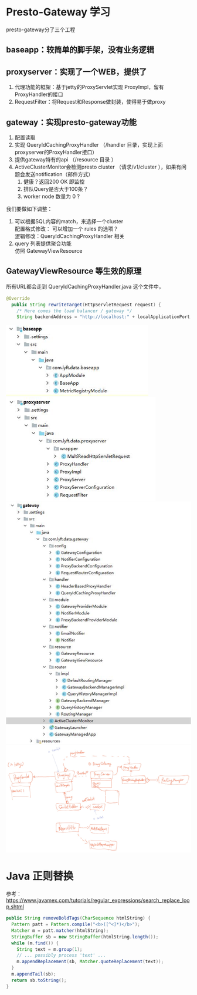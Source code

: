 # Presto-Gateway 学习
presto-gateway分了三个工程
## baseapp：较简单的脚手架，没有业务逻辑
## proxyserver：实现了一个WEB，提供了

1. 代理功能的框架：基于jetty的ProxyServlet实现 ProxyImpl，留有ProxyHandler的接口
1. RequestFilter：将Request和Response做封装，使得易于做proxy

## gateway：实现presto-gateway功能
1. 配置读取
1. 实现 QueryIdCachingProxyHandler （/handler 目录，实现上面proxyserver的ProxyHandler接口）
1. 提供gateway特有的api  （/resource 目录 ）
1. ActiveClusterMonitor会检测presto cluster （请求/v1/cluster ），如果有问题会发送notification（邮件方式）
   1. 健康？返回200 OK 即监控
   1. 排队Query是否大于100条？
   1. worker node 数量为 0 ?

我们要做如下调整：
1. 可以根据SQL内容的match，来选择一个cluster  
        配置格式修改： 可以增加一个 rules 的选项？  
        逻辑修改：QueryIdCachingProxyHandler 相关  
1. query 列表提供聚合功能  
        仿照 GatewayViewResource  

## GatewayViewResource 等生效的原理
所有URL都会走到 QueryIdCachingProxyHandler.java 这个文件中，
```java
@Override
  public String rewriteTarget(HttpServletRequest request) {
    /* Here comes the load balancer / gateway */
    String backendAddress = "http://localhost:" + localApplicationPort;  // 其实 GatewayViewResource 等，在这个地址

```

![img](https://raw.githubusercontent.com/hamlet-lee/blog/master/2019-05-16/baseapp.jpg)  
![img](https://raw.githubusercontent.com/hamlet-lee/blog/master/2019-05-16/proxyserver.jpg)  
![img](https://raw.githubusercontent.com/hamlet-lee/blog/master/2019-05-16/gateway.jpg)  
![img](https://raw.githubusercontent.com/hamlet-lee/blog/master/2019-05-16/gateway-design.jpg)  


# Java 正则替换
参考：https://www.javamex.com/tutorials/regular_expressions/search_replace_loop.shtml
```java
public String removeBoldTags(CharSequence htmlString) {
  Pattern patt = Pattern.compile("<b>([^<]*)</b>");
  Matcher m = patt.matcher(htmlString);
  StringBuffer sb = new StringBuffer(htmlString.length());
  while (m.find()) {
    String text = m.group(1);
    // ... possibly process 'text' ...
    m.appendReplacement(sb, Matcher.quoteReplacement(text));
  }
  m.appendTail(sb);
  return sb.toString();
}
```
